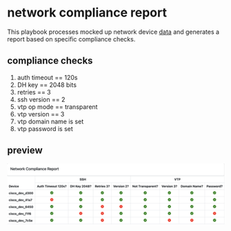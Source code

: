 # network compliance report

This playbook processes mocked up network device [data](../vars/mock_network_data.yml) and generates a report based on specific compliance checks.

## compliance checks

1. auth timeout == 120s
1. DH key == 2048 bits
1. retries == 3
1. ssh version == 2
1. vtp op mode == transparent
1. vtp version == 3
1. vtp domain name is set
1. vtp password is set

## preview

![Compliance Report](../.attachments/compliance_report.png)